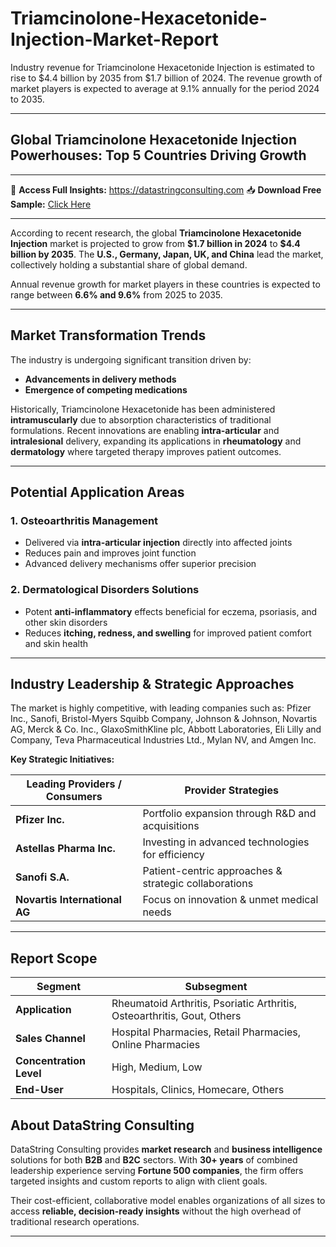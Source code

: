 # Triamcinolone-Hexacetonide-Injection-Market-Report

Industry revenue for Triamcinolone Hexacetonide Injection is estimated to rise to $4.4 billion by 2035 from $1.7 billion of 2024. The revenue growth of market players is expected to average at 9.1% annually for the period 2024 to 2035.

---

## **Global Triamcinolone Hexacetonide Injection Powerhouses: Top 5 Countries Driving Growth**

---

📄 **Access Full Insights:** https://datastringconsulting.com
📥 **Download Free Sample:** [Click Here](https://datastringconsulting.com/downloadsample/triamcinolone-hexacetonide-injection-market-research-report)

---

According to recent research, the global **Triamcinolone Hexacetonide Injection** market is projected to grow from **\$1.7 billion in 2024** to **\$4.4 billion by 2035**. The **U.S., Germany, Japan, UK, and China** lead the market, collectively holding a substantial share of global demand.

Annual revenue growth for market players in these countries is expected to range between **6.6% and 9.6%** from 2025 to 2035.

---

## **Market Transformation Trends**

The industry is undergoing significant transition driven by:

* **Advancements in delivery methods**
* **Emergence of competing medications**

Historically, Triamcinolone Hexacetonide has been administered **intramuscularly** due to absorption characteristics of traditional formulations. Recent innovations are enabling **intra-articular** and **intralesional** delivery, expanding its applications in **rheumatology** and **dermatology** where targeted therapy improves patient outcomes.

---

## **Potential Application Areas**

### **1. Osteoarthritis Management**

* Delivered via **intra-articular injection** directly into affected joints
* Reduces pain and improves joint function
* Advanced delivery mechanisms offer superior precision

### **2. Dermatological Disorders Solutions**

* Potent **anti-inflammatory** effects beneficial for eczema, psoriasis, and other skin disorders
* Reduces **itching, redness, and swelling** for improved patient comfort and skin health

---

## **Industry Leadership & Strategic Approaches**

The market is highly competitive, with leading companies such as:
Pfizer Inc., Sanofi, Bristol-Myers Squibb Company, Johnson & Johnson, Novartis AG, Merck & Co. Inc., GlaxoSmithKline plc, Abbott Laboratories, Eli Lilly and Company, Teva Pharmaceutical Industries Ltd., Mylan NV, and Amgen Inc.

**Key Strategic Initiatives:**

| Leading Providers / Consumers | Provider Strategies                                   |
| ----------------------------- | ----------------------------------------------------- |
| **Pfizer Inc.**               | Portfolio expansion through R\&D and acquisitions     |
| **Astellas Pharma Inc.**      | Investing in advanced technologies for efficiency     |
| **Sanofi S.A.**               | Patient-centric approaches & strategic collaborations |
| **Novartis International AG** | Focus on innovation & unmet medical needs             |

---

## **Report Scope**

| **Segment**             | **Subsegment**                                                          |
| ----------------------- | ----------------------------------------------------------------------- |
| **Application**         | Rheumatoid Arthritis, Psoriatic Arthritis, Osteoarthritis, Gout, Others |
| **Sales Channel**       | Hospital Pharmacies, Retail Pharmacies, Online Pharmacies               |
| **Concentration Level** | High, Medium, Low                                                       |
| **End-User**            | Hospitals, Clinics, Homecare, Others                                    |



## **About DataString Consulting**

DataString Consulting provides **market research** and **business intelligence** solutions for both **B2B** and **B2C** sectors. With **30+ years** of combined leadership experience serving **Fortune 500 companies**, the firm offers targeted insights and custom reports to align with client goals.

Their cost-efficient, collaborative model enables organizations of all sizes to access **reliable, decision-ready insights** without the high overhead of traditional research operations.

---
